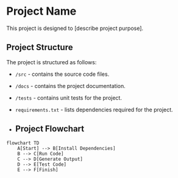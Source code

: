 # Project Name

This project is designed to [describe project purpose].

## Project Structure

The project is structured as follows:


- `/src` - contains the source code files.
- `/docs` - contains the project documentation.
- `/tests` - contains unit tests for the project.
- `requirements.txt` - lists dependencies required for the project.

- ## Project Flowchart

```mermaid
flowchart TD
    A[Start] --> B[Install Dependencies]
    B --> C[Run Code]
    C --> D[Generate Output]
    D --> E[Test Code]
    E --> F[Finish]

